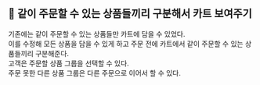 <br>

## 📌 같이 주문할 수 있는 상품들끼리 구분해서 카트 보여주기

기존에는 같이 주문할 수 있는 상품들만 카트에 담을 수 있었다.   
이를 수정해 모든 상품을 담을 수 있게 하고 주문 전에 카트에서 같이 주문할 수 있는 상품들끼리 구분해준다.  
고객은 주문할 상품 그룹을 선택할 수 있다.  
주문 못한 다른 상품 그룹은 다른 주문으로 이어서 할 수 있다. 

## 

